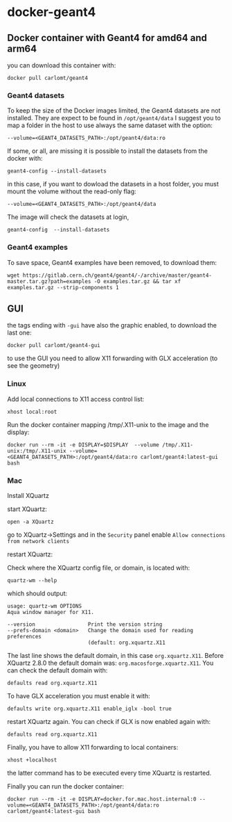 # docker-geant4

## Docker container with Geant4 for amd64 and arm64

you can download this container with:

`docker pull carlomt/geant4`

### Geant4 datasets

To keep the size of the Docker images limited, the Geant4 datasets are not installed. They are expect to be found in
`/opt/geant4/data`
I suggest you to map a folder in the host to use always the same dataset with the option:

`--volume=<GEANT4_DATASETS_PATH>:/opt/geant4/data:ro`

If some, or all, are missing it is possible to install the datasets from the docker with:

`geant4-config --install-datasets`

in this case, if you want to dowload the datasets in a host folder, you must mount the volume without the read-only flag:

`--volume=<GEANT4_DATASETS_PATH>:/opt/geant4/data`

The image will check the datasets at login, 

`geant4-config  --install-datasets`

### Geant4 examples

To save space, Geant4 examples have been removed, to download them:

`wget https://gitlab.cern.ch/geant4/geant4/-/archive/master/geant4-master.tar.gz?path=examples -O examples.tar.gz && tar xf examples.tar.gz --strip-components 1`

## GUI

the tags ending with `-gui` have also the graphic enabled, to download the last one:

`docker pull carlomt/geant4-gui`

to use the GUI you need to allow X11 forwarding with GLX acceleration (to see the geometry)

### Linux
Add local connections to X11 access control list:

`xhost local:root`

Run the docker container mapping /tmp/.X11-unix to the image and the display:
```
docker run --rm -it -e DISPLAY=$DISPLAY  --volume /tmp/.X11-unix:/tmp/.X11-unix --volume=<GEANT4_DATASETS_PATH>:/opt/geant4/data:ro carlomt/geant4:latest-gui bash
```

### Mac
Install XQuartz

start XQuartz:

`open -a XQuartz`

go to XQuartz->Settings and in the `Security` panel enable `Allow connections from network clients`

restart XQuartz:

Check where the XQuartz config file, or domain, is located with:

`quartz-wm --help`

which should output:
```
usage: quartz-wm OPTIONS
Aqua window manager for X11.

--version                 Print the version string
--prefs-domain <domain>   Change the domain used for reading preferences
                          (default: org.xquartz.X11
```
The last line shows the default domain, in this case `org.xquartz.X11`. Before XQuartz 2.8.0 the default domain was: `org.macosforge.xquartz.X11`.
You can check the default domain  with:
```
defaults read org.xquartz.X11
```
To have GLX acceleration you must enable it with:
```
defaults write org.xquartz.X11 enable_iglx -bool true
```
restart XQuartz again. You can check if GLX is now enabled again with:
```
defaults read org.xquartz.X11
```
Finally, you have to allow X11 forwarding to local containers:
```
xhost +localhost
```
the latter command has to be executed every time XQuartz is restarted.

Finally you can run the docker container:
```
docker run --rm -it -e DISPLAY=docker.for.mac.host.internal:0 --volume=<GEANT4_DATASETS_PATH>:/opt/geant4/data:ro carlomt/geant4:latest-gui bash
```
